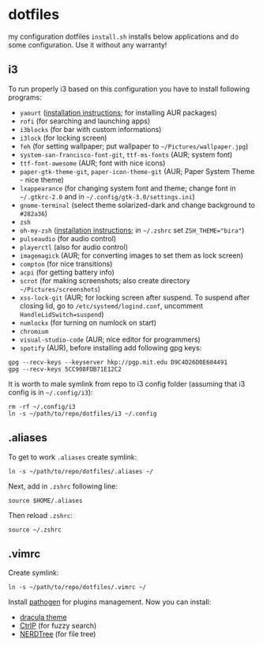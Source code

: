 # dotfiles
my configuration dotfiles
`install.sh` installs below applications and do some configuration. Use it without any warranty!

## i3
To run properly i3 based on this configuration you have to install following programs:
* `yaourt` ([installation instructions](https://www.ostechnix.com/install-yaourt-arch-linux/); for installing AUR packages)
* `rofi` (for searching and launching apps)
* `i3blocks` (for bar with custom informations)
* `i3lock` (for locking screen)
* `feh` (for setting wallpaper; put wallpaper to `~/Pictures/wallpaper.jpg`)
* `system-san-francisco-font-git`, `ttf-ms-fonts` (AUR; system font)
* `ttf-font-awesome` (AUR; font with nice icons)
* `paper-gtk-theme-git`, `paper-icon-theme-git` (AUR; Paper System Theme - nice theme)
* `lxappearance` (for changing system font and theme; change font in `~/.gtkrc-2.0` and in `~/.config/gtk-3.0/settings.ini`)
* `gnome-terminal` (select theme solarized-dark and change background to `#282a36`)
* `zsh`
* `oh-my-zsh` ([installation instructions](https://github.com/robbyrussell/oh-my-zsh); in `~/.zshrc` set `ZSH_THEME="bira"`)
* `pulseaudio` (for audio control)
* `playerctl` (also for audio control)
* `imagemagick` (AUR; for converting images to set them as lock screen)
* `compton` (for nice transitions)
* `acpi` (for getting battery info)
* `scrot` (for making screenshots; also create directory `~/Pictures/screenshots`)
* `xss-lock-git` (AUR; for locking screen after suspend. To suspend after closing lid, go to `/etc/systemd/logind.conf`, uncomment `HandleLidSwitch=suspend`)
* `numlockx` (for turning on numlock on start)
* `chromium`
* `visual-studio-code` (AUR; nice editor for programmers)
* `spotify` (AUR), before installing add following gpg keys:
```
gpg --recv-keys --keyserver hkp://pgp.mit.edu D9C4D26D0E604491
gpg --recv-keys 5CC908FDB71E12C2
```

It is worth to male symlink from repo to i3 config folder (assuming that i3 config is in `~/.config/i3`):
```
rm -rf ~/.config/i3
ln -s ~/path/to/repo/dotfiles/i3 ~/.config
```
## .aliases
To get to work `.aliases` create symlink:
```
ln -s ~/path/to/repo/dotfiles/.aliases ~/
```
Next, add in `.zshrc` following line:
```
source $HOME/.aliases
```
Then reload `.zshrc`:
```
source ~/.zshrc
```
## .vimrc
Create symlink:
```
ln -s ~/path/to/repo/dotfiles/.vimrc ~/
```
Install [pathogen](https://github.com/tpope/vim-pathogen) for plugins management.
Now you can install:
* [dracula theme](https://draculatheme.com/vim/)
* [CtrlP](https://github.com/kien/ctrlp.vim) (for fuzzy search)
* [NERDTree](https://github.com/scrooloose/nerdtree) (for file tree)

